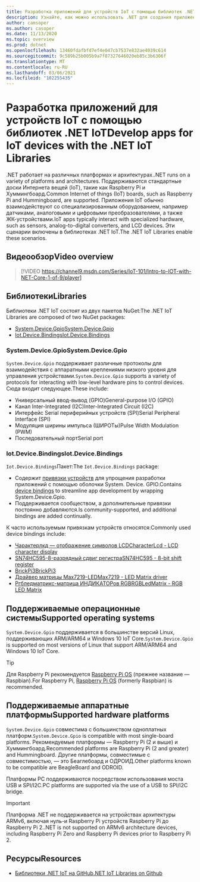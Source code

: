 ```yaml
---
title: Разработка приложений для устройств IoT с помощью библиотек .NET IoT
description: Узнайте, как можно использовать .NET для создания приложений для устройств и сценариев Интернета вещей.
author: camsoper
ms.author: casoper
ms.date: 11/13/2020
ms.topic: overview
ms.prod: dotnet
ms.openlocfilehash: 13460fdafbfd7ef4e047cb7537e832ae4039c614
ms.sourcegitcommit: 9c589b25b005b9a7f87327646020eb85c3b6306f
ms.translationtype: MT
ms.contentlocale: ru-RU
ms.lasthandoff: 03/06/2021
ms.locfileid: "102255435"
---
```

# <a name="develop-apps-for-iot-devices-with-the-net-iot-libraries"></a><span data-ttu-id="5e361-103">Разработка приложений для устройств IoT с помощью библиотек .NET IoT</span><span class="sxs-lookup"><span data-stu-id="5e361-103">Develop apps for IoT devices with the .NET IoT Libraries</span></span>

<span data-ttu-id="5e361-104">.NET работает на различных платформах и архитектурах.</span><span class="sxs-lookup"><span data-stu-id="5e361-104">.NET runs on a variety of platforms and architectures.</span></span> <span data-ttu-id="5e361-105">Поддерживаются стандартные доски Интернета вещей (IoT), такие как Raspberry Pi и Хуммингбоард.</span><span class="sxs-lookup"><span data-stu-id="5e361-105">Common Internet of things (IoT) boards, such as Raspberry Pi and Hummingboard, are supported.</span></span> <span data-ttu-id="5e361-106">Приложения IoT обычно взаимодействуют со специализированным оборудованием, например датчиками, аналоговыми и цифровыми преобразователями, а также ЖК-устройствами.</span><span class="sxs-lookup"><span data-stu-id="5e361-106">IoT apps typically interact with specialized hardware, such as sensors, analog-to-digital converters, and LCD devices.</span></span> <span data-ttu-id="5e361-107">Эти сценарии включены в библиотеках .NET IoT.</span><span class="sxs-lookup"><span data-stu-id="5e361-107">The .NET IoT Libraries enable these scenarios.</span></span>

## <a name="video-overview"></a><span data-ttu-id="5e361-108">Видеообзор</span><span class="sxs-lookup"><span data-stu-id="5e361-108">Video overview</span></span>

<!--markdownlint-disable MD034 -->
> [!VIDEO https://channel9.msdn.com/Series/IoT-101/Intro-to-IOT-with-NET-Core-1-of-9/player]

## <a name="libraries"></a><span data-ttu-id="5e361-109">Библиотеки</span><span class="sxs-lookup"><span data-stu-id="5e361-109">Libraries</span></span>

<span data-ttu-id="5e361-110">Библиотеки .NET IoT состоят из двух пакетов NuGet:</span><span class="sxs-lookup"><span data-stu-id="5e361-110">The .NET IoT Libraries are composed of two NuGet packages:</span></span>

- [<span data-ttu-id="5e361-111">System.Device.Gpio</span><span class="sxs-lookup"><span data-stu-id="5e361-111">System.Device.Gpio</span></span>](https://www.nuget.org/packages/System.Device.Gpio/)
- [<span data-ttu-id="5e361-112">Iot.Device.Bindings</span><span class="sxs-lookup"><span data-stu-id="5e361-112">Iot.Device.Bindings</span></span>](https://www.nuget.org/packages/Iot.Device.Bindings/)

### <a name="systemdevicegpio"></a><span data-ttu-id="5e361-113">System.Device.Gpio</span><span class="sxs-lookup"><span data-stu-id="5e361-113">System.Device.Gpio</span></span>

<span data-ttu-id="5e361-114">`System.Device.Gpio` поддерживает различные протоколы для взаимодействия с аппаратными креплениями низкого уровня для управления устройствами.</span><span class="sxs-lookup"><span data-stu-id="5e361-114">`System.Device.Gpio` supports a variety of protocols for interacting with low-level hardware pins to control devices.</span></span> <span data-ttu-id="5e361-115">Сюда входит следующее.</span><span class="sxs-lookup"><span data-stu-id="5e361-115">These include:</span></span>

- <span data-ttu-id="5e361-116">Универсальный ввод-вывод (GPIO)</span><span class="sxs-lookup"><span data-stu-id="5e361-116">General-purpose I/O (GPIO)</span></span>
- <span data-ttu-id="5e361-117">Канал Inter-Integrated (I2C)</span><span class="sxs-lookup"><span data-stu-id="5e361-117">Inter-Integrated Circuit (I2C)</span></span>
- <span data-ttu-id="5e361-118">Интерфейс Serial периферийных устройств (SPI)</span><span class="sxs-lookup"><span data-stu-id="5e361-118">Serial Peripheral Interface (SPI)</span></span>
- <span data-ttu-id="5e361-119">Модуляция ширины импульса (ШИРОТы)</span><span class="sxs-lookup"><span data-stu-id="5e361-119">Pulse Width Modulation (PWM)</span></span>
- <span data-ttu-id="5e361-120">Последовательный порт</span><span class="sxs-lookup"><span data-stu-id="5e361-120">Serial port</span></span>

### <a name="iotdevicebindings"></a><span data-ttu-id="5e361-121">Iot.Device.Bindings</span><span class="sxs-lookup"><span data-stu-id="5e361-121">Iot.Device.Bindings</span></span>

<span data-ttu-id="5e361-122">`Iot.Device.Bindings`Пакет:</span><span class="sxs-lookup"><span data-stu-id="5e361-122">The `Iot.Device.Bindings` package:</span></span>

* <span data-ttu-id="5e361-123">Содержит [привязки устройств](https://github.com/dotnet/iot/blob/master/src/devices/README.md) для упрощения разработки приложений с помощью оболочки System. Device. GPIO.</span><span class="sxs-lookup"><span data-stu-id="5e361-123">Contains [device bindings](https://github.com/dotnet/iot/blob/master/src/devices/README.md) to streamline app development by wrapping System.Device.Gpio.</span></span>
* <span data-ttu-id="5e361-124">Поддерживается сообществом, а дополнительные привязки постоянно добавляются.</span><span class="sxs-lookup"><span data-stu-id="5e361-124">Is community-supported, and additional bindings are added continually.</span></span>

<span data-ttu-id="5e361-125">К часто используемым привязкам устройств относятся:</span><span class="sxs-lookup"><span data-stu-id="5e361-125">Commonly used device bindings include:</span></span>

- [<span data-ttu-id="5e361-126">Чарактерлкд — отображение символов LCD</span><span class="sxs-lookup"><span data-stu-id="5e361-126">CharacterLcd - LCD character display</span></span>](https://github.com/dotnet/iot/tree/master/src/devices/CharacterLcd)
- [<span data-ttu-id="5e361-127">SN74HC595-8-разрядный сдвиг регистра</span><span class="sxs-lookup"><span data-stu-id="5e361-127">SN74HC595 - 8-bit shift register</span></span>](https://github.com/dotnet/iot/tree/master/src/devices/Sn74hc595)
- [<span data-ttu-id="5e361-128">BrickPi3</span><span class="sxs-lookup"><span data-stu-id="5e361-128">BrickPi3</span></span>](https://github.com/dotnet/iot/tree/master/src/devices/BrickPi3)
- [<span data-ttu-id="5e361-129">Драйвер матрицы Max7219-LED</span><span class="sxs-lookup"><span data-stu-id="5e361-129">Max7219 - LED Matrix driver</span></span>](https://github.com/dotnet/iot/tree/master/src/devices/Max7219)
- [<span data-ttu-id="5e361-130">Ргбледматрикс-матрица ИНДИКАТОРов RGB</span><span class="sxs-lookup"><span data-stu-id="5e361-130">RGBLedMatrix - RGB LED Matrix</span></span>](https://github.com/dotnet/iot/tree/master/src/devices/RGBLedMatrix)

## <a name="supported-operating-systems"></a><span data-ttu-id="5e361-131">Поддерживаемые операционные системы</span><span class="sxs-lookup"><span data-stu-id="5e361-131">Supported operating systems</span></span>

<span data-ttu-id="5e361-132">`System.Device.Gpio` поддерживается в большинстве версий Linux, поддерживающих ARM/ARM64 и Windows 10 IoT Core.</span><span class="sxs-lookup"><span data-stu-id="5e361-132">`System.Device.Gpio` is supported on most versions of Linux that support ARM/ARM64 and Windows 10 IoT Core.</span></span>

> [!TIP]
> <span data-ttu-id="5e361-133">Для Raspberry Pi рекомендуется [Raspberry Pi OS](https://www.raspberrypi.org/documentation/installation/installing-images/README.md)  (прежнее название — Raspbian).</span><span class="sxs-lookup"><span data-stu-id="5e361-133">For Raspberry Pi, [Raspberry Pi OS](https://www.raspberrypi.org/documentation/installation/installing-images/README.md)  (formerly Raspbian) is recommended.</span></span>

## <a name="supported-hardware-platforms"></a><span data-ttu-id="5e361-134">Поддерживаемые аппаратные платформы</span><span class="sxs-lookup"><span data-stu-id="5e361-134">Supported hardware platforms</span></span>

<span data-ttu-id="5e361-135">`System.Device.Gpio` совместима с большинством одноплатных платформ.</span><span class="sxs-lookup"><span data-stu-id="5e361-135">`System.Device.Gpio` is compatible with most single-board platforms.</span></span> <span data-ttu-id="5e361-136">Рекомендуемые платформы — Raspberry Pi (2 и выше) и Хуммингбоард.</span><span class="sxs-lookup"><span data-stu-id="5e361-136">Recommended platforms are Raspberry Pi (2 and greater) and Hummingboard.</span></span> <span data-ttu-id="5e361-137">Другие платформы, совместимые с совместимостью, — это Беаглебоард и ОДРОИД.</span><span class="sxs-lookup"><span data-stu-id="5e361-137">Other platforms known to be compatible are BeagleBoard and ODROID.</span></span>

<span data-ttu-id="5e361-138">Платформы PC поддерживаются посредством использования моста USB и SPI/I2C.</span><span class="sxs-lookup"><span data-stu-id="5e361-138">PC platforms are supported via the use of a USB to SPI/I2C bridge.</span></span>

> [!IMPORTANT]
> <span data-ttu-id="5e361-139">Платформа .NET не поддерживается на устройствах архитектуры ARMv6, включая нуль-и Raspberry Pi устройств Raspberry Pi до Raspberry Pi 2.</span><span class="sxs-lookup"><span data-stu-id="5e361-139">.NET is not supported on ARMv6 architecture devices, including Raspberry Pi Zero and Raspberry Pi devices prior to Raspberry Pi 2.</span></span>

## <a name="resources"></a><span data-ttu-id="5e361-140">Ресурсы</span><span class="sxs-lookup"><span data-stu-id="5e361-140">Resources</span></span>

- [<span data-ttu-id="5e361-141">Библиотеки .NET IoT на GitHub</span><span class="sxs-lookup"><span data-stu-id="5e361-141">.NET IoT Libraries on Github</span></span>](https://github.com/dotnet/iot)
